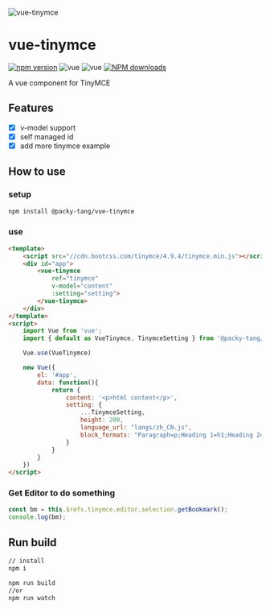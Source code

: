 ![vue-tinymce](docs/assets/vu-tinymce-logo.png)

# vue-tinymce

[![npm version](https://img.shields.io/npm/v/@packy-tang/vue-tinymce.svg)](https://www.npmjs.com/package/@packy-tang/vue-tinymce)
![vue](https://img.shields.io/badge/vue-%5E2.2.x-green.svg)
![vue](https://img.shields.io/badge/tinymce-%5E4.5.7-green.svg)
[![NPM downloads](http://img.shields.io/npm/dm/@packy-tang/vue-tinymce.svg)](https://www.npmjs.com/package/@packy-tang/vue-tinymce)

A vue component for TinyMCE

## Features

- [x] v-model support
- [x] self managed id
- [x] add more tinymce example

## How to use

### setup

```sh
npm install @packy-tang/vue-tinymce
```

### use

```html
<template>
    <script src="//cdn.bootcss.com/tinymce/4.9.4/tinymce.min.js"></script>
    <div id="app">
        <vue-tinymce
            ref="tinymce"
            v-model="content"
            :setting="setting">
        </vue-tinymce>
    </div>
</template>
<script>
    import Vue from 'vue';
    import { default as VueTinymce, TinymceSetting } from '@packy-tang/vue-tinymce';

    Vue.use(VueTinymce)

    new Vue({
        el: '#app',
        data: function(){
            return {
                content: '<p>html content</p>',
                setting: {
                    ...TinymceSetting,
                    height: 200,
                    language_url: "langs/zh_CN.js",
                    block_formats: "Paragraph=p;Heading 1=h1;Heading 2=h2;Heading 3=h3;Heading 4=h4;Heading 5=h5;Heading 6=h6;"
                }
            }
        }
    })
</script>
```

### Get Editor to do something

```js
const bm = this.$refs.tinymce.editor.selection.getBookmark();
console.log(bm);
```

## Run build

```sh
// install
npm i

npm run build
//or
npm run watch
```